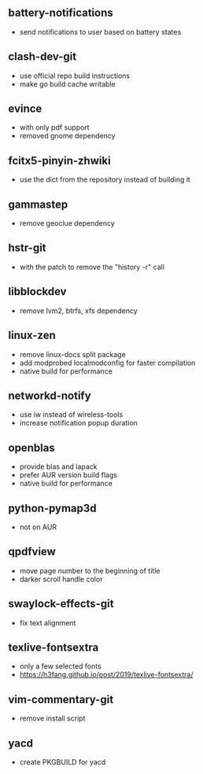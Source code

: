 ## battery-notifications
- send notifications to user based on battery states

## clash-dev-git
- use official repo build instructions
- make go build cache writable

## evince
- with only pdf support
- removed gnome dependency

## fcitx5-pinyin-zhwiki
- use the dict from the repository instead of building it

## gammastep
- remove geoclue dependency

## hstr-git
- with the patch to remove the "history -r" call

## libblockdev
- remove lvm2, btrfs, xfs dependency

## linux-zen
- remove linux-docs split package
- add modprobed localmodconfig for faster compilation
- native build for performance

## networkd-notify
- use iw instead of wireless-tools
- increase notification popup duration

## openblas
- provide blas and lapack
- prefer AUR version build flags
- native build for performance

## python-pymap3d
- not on AUR

## qpdfview
- move page number to the beginning of title
- darker scroll handle color

## swaylock-effects-git
- fix text alignment

## texlive-fontsextra
- only a few selected fonts
- https://h3fang.github.io/post/2019/texlive-fontsextra/

## vim-commentary-git
- remove install script

## yacd
- create PKGBUILD for yacd

